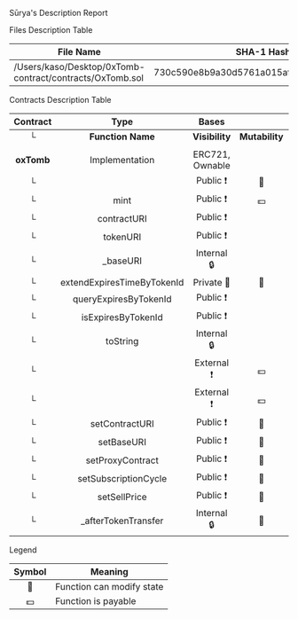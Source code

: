  Sūrya's Description Report

 Files Description Table


| File Name                                                | SHA-1 Hash                               |
| -------------------------------------------------------- | ---------------------------------------- |
| /Users/kaso/Desktop/0xTomb-contract/contracts/OxTomb.sol | 730c590e8b9a30d5761a015af0b2a13c5c1db8ce |


 Contracts Description Table


|  Contract  |            Type            |      Bases      |                |               |
| :--------: | :------------------------: | :-------------: | :------------: | :-----------: |
|     └      |     **Function Name**      | **Visibility**  | **Mutability** | **Modifiers** |
|            |                            |                 |                |               |
| **oxTomb** |       Implementation       | ERC721, Ownable |                |               |
|     └      |       <Constructor>        |    Public ❗️     |       🛑        |    ERC721     |
|     └      |            mint            |    Public ❗️     |       💵        |      NO❗️      |
|     └      |        contractURI         |    Public ❗️     |                |      NO❗️      |
|     └      |          tokenURI          |    Public ❗️     |                |      NO❗️      |
|     └      |          _baseURI          |   Internal 🔒    |                |               |
|     └      | extendExpiresTimeByTokenId |    Private 🔐    |       🛑        |               |
|     └      |   queryExpiresByTokenId    |    Public ❗️     |                |      NO❗️      |
|     └      |     isExpiresByTokenId     |    Public ❗️     |                |      NO❗️      |
|     └      |          toString          |   Internal 🔒    |                |               |
|     └      |         <Fallback>         |   External ❗️    |       💵        |      NO❗️      |
|     └      |      <Receive Ether>       |   External ❗️    |       💵        |      NO❗️      |
|     └      |       setContractURI       |    Public ❗️     |       🛑        |   onlyOwner   |
|     └      |         setBaseURI         |    Public ❗️     |       🛑        |   onlyOwner   |
|     └      |      setProxyContract      |    Public ❗️     |       🛑        |   onlyOwner   |
|     └      |    setSubscriptionCycle    |    Public ❗️     |       🛑        |   onlyOwner   |
|     └      |        setSellPrice        |    Public ❗️     |       🛑        |   onlyOwner   |
|     └      |    _afterTokenTransfer     |   Internal 🔒    |       🛑        |               |


 Legend

| Symbol | Meaning                   |
| :----: | ------------------------- |
|   🛑    | Function can modify state |
|   💵    | Function is payable       |

